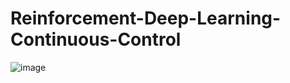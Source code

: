 # Reinforcement-Deep-Learning-Continuous-Control

![image](https://user-images.githubusercontent.com/31414852/115077562-46023980-9ecc-11eb-958b-390b4ac737fe.png)
